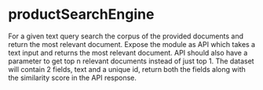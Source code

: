 # productSearchEngine
For a given text query search the corpus of the provided documents and return the most relevant document. Expose the module as API which takes a text input and returns the most relevant document. API should also have a parameter to get top n relevant documents instead of just top 1. The dataset will contain 2 fields, text and a unique id, return both the fields along with the similarity score in the API response.
